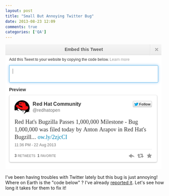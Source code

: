 ```yaml
---
layout: post
title: "Small But Annoying Twitter Bug"
date: 2013-08-23 12:09
comments: true
categories: ['QA']
---
```


!["Tweet Embed Bug"](/images/twitter_embed_bug.png "Tweet Embed Bug")

I've been having troubles with Twitter lately but this bug is just annoying!
Where on Earth is the "code below" ? I've already
[reported it](https://twitter.com/atodorov_/status/370833992074809345). Let's
see how long it takes for them to fix it!

